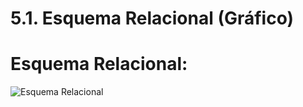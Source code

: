 # 5.1. Esquema Relacional (Gráfico)

# Esquema Relacional: 

![Esquema Relacional](https://github.com/fiis-bd251/bd251-grupo4/tree/main/imagenes)
